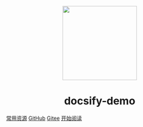 <p align="center">
<img src="https://ss0.bdstatic.com/70cFvHSh_Q1YnxGkpoWK1HF6hhy/it/u=2481424715,2807309609&fm=26&gp=0.jpg" width="200" height="200"/>
</p>
<h1 align="center">docsify-demo</h1>

[常用资源](https://github.com/gejinbiao/question)
[GitHub](https://github.com/gejinbiao/question)
[Gitee]( http://gejb.gitee.io/question)
[开始阅读](#docsify-demo)





